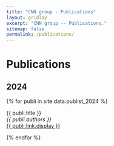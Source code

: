 ```yaml
---
title: "CNN group - Publications"
layout: gridlay
excerpt: "CNN group -- Publications."
sitemap: false
permalink: /publications/
---
```



# Publications

## 2024

{% for publi in site.data.publist_2024 %}

  {{ publi.title }} <br />
  <em>{{ publi.authors }} </em><br /><a href="{{ publi.link.url }}">{{ publi.link.display }}</a>

{% endfor %}

